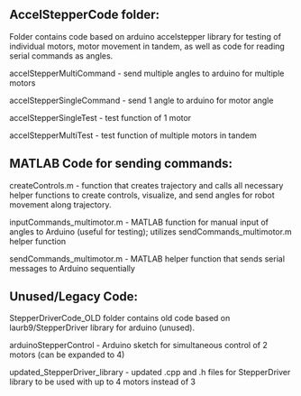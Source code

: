 AccelStepperCode folder:
-
Folder contains code based on arduino accelstepper library for testing of individual motors, motor movement in tandem, as well as code for reading serial commands as angles.

accelStepperMultiCommand - send multiple angles to arduino for multiple motors

accelStepperSingleCommand - send 1 angle to arduino for motor angle

accelStepperSingleTest - test function of 1 motor

accelStepperMultiTest - test function of multiple motors in tandem

MATLAB Code for sending commands:
-
createControls.m - function that creates trajectory and calls all necessary helper functions to create controls, visualize, and send angles for robot movement along trajectory. 

inputCommands_multimotor.m - MATLAB function for manual input of angles to Arduino (useful for testing); utilizes sendCommands_multimotor.m helper function

sendCommands_multimotor.m - MATLAB helper function that sends serial messages to Arduino sequentially

Unused/Legacy Code:
-
StepperDriverCode_OLD folder contains old code based on laurb9/StepperDriver library for arduino (unused).

arduinoStepperControl - Arduino sketch for simultaneous control of 2 motors (can be expanded to 4)

updated_StepperDriver_library - updated .cpp and .h files for StepperDriver library to be used with up to 4 motors instead of 3
